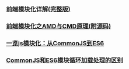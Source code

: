 

### [前端模块化详解(完整版)](https://juejin.im/post/5c17ad756fb9a049ff4e0a62#heading-7)
### [前端模块化之AMD与CMD原理(附源码)](https://juejin.im/post/5c3592b26fb9a049aa6f4456)
### [一览js模块化：从CommonJS到ES6](https://juejin.im/post/5c2053bd6fb9a049f23cc315)
### [CommonJS和ES6模块循环加载处理的区别](https://juejin.im/post/5c22f5696fb9a049e412bce6)
